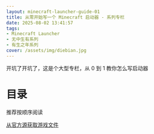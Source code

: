 ```yaml
---
layout: minecraft-launcher-guide-01
title: 从零开始写一个 Minecraft 启动器 - 系列专栏
date: 2025-08-02 13:41:57
tags: 
- Minecraft Launcher
- 无中生有系列
- 有生之年系列
cover: /assets/img/diebian.jpg
---
```


开坑了开坑了，这是个大型专栏，从 0 到 1 教你怎么写启动器

# 目录

推荐按顺序阅读

[从官方源获取游戏文件](/posts/build-launcher/get-version-from-offlical)